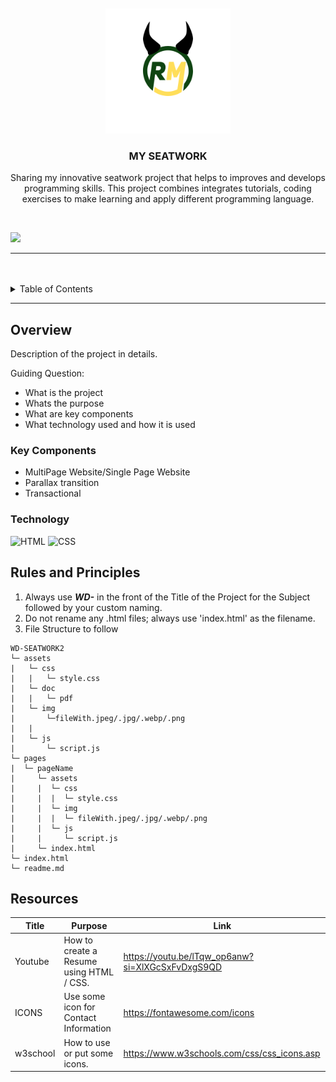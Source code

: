<a name="readme-top">

<br/>

<br />
<div align="center">
  <a href="https://github.com/zyx-0314/">
    <img src="./assets/img/logo.png" alt="logo" width="200" height="200">
  </a>

  <h3 align="center">MY SEATWORK</h3>
</div>

<div align="center">
  <p>Sharing my innovative seatwork project that helps to improves and develops programming skills.
  This project combines integrates tutorials, coding exercises to make learning and apply different programming language.
</div>

<br />

![](https://visit-counter.vercel.app/counter.png?page=Maerona03/WD-seatwork2)

---

<br />
<br />

<!-- TODO: If you want to add more layers for your readme -->
<details>
  <summary>Table of Contents</summary>
  <ol>
    <li>
      <a href="#overview">Overview</a>
      <ol>
        <li>
          <a href="#key-components">Key Components</a>
        </li>
        <li>
          <a href="#technology">Technology</a>
        </li>
      </ol>
    </li>
    <li>
      <a href="#rules-and-principles">Rules and Principles</a>
    </li>
    <li>
      <a href="#resources">Resources</a>
    </li>
  </ol>
</details>

---

## Overview

<!-- TODO: To be changed -->
<!-- The following are just sample -->

Description of the project in details.

Guiding Question:

- What is the project
- Whats the purpose
- What are key components
- What technology used and how it is used

### Key Components

<!-- TODO: List of Key Components -->
<!-- The following are just sample -->

- MultiPage Website/Single Page Website
- Parallax transition
- Transactional

### Technology

![HTML](https://img.shields.io/badge/HTML-E34F26?style=for-the-badge&logo=html5&logoColor=white)
![CSS](https://img.shields.io/badge/CSS-1572B6?style=for-the-badge&logo=css3&logoColor=white)

## Rules and Principles

1. Always use **_WD-_** in the front of the Title of the Project for the Subject followed by your custom naming.
2. Do not rename any .html files; always use 'index.html' as the filename.
3. File Structure to follow

```
WD-SEATWORK2
└─ assets
|   └─ css
|   |   └─ style.css
|   └─ doc
|   |   └─ pdf
|   └─ img
|       └─fileWith.jpeg/.jpg/.webp/.png
|   |
|   └─ js
|       └─ script.js
└─ pages
|  └─ pageName
|     └─ assets
|     |  └─ css
|     |  |  └─ style.css
|     |  └─ img
|     |  |  └─ fileWith.jpeg/.jpg/.webp/.png
|     |  └─ js
|     |     └─ script.js
|     └─ index.html
└─ index.html
└─ readme.md
```

## Resources

| Title    | Purpose                                  | Link                                             |
| -------- | ---------------------------------------- | ------------------------------------------------ |
| Youtube  | How to create a Resume using HTML / CSS. | https://youtu.be/lTqw_op6anw?si=XlXGcSxFvDxgS9QD |
| ICONS    | Use some icon for Contact Information    | https://fontawesome.com/icons                    |
| w3school | How to use or put some icons.            | https://www.w3schools.com/css/css_icons.asp      |
